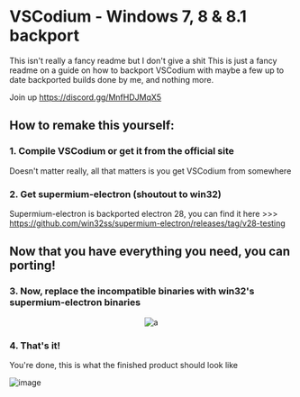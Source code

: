 # VSCodium - Windows 7, 8 & 8.1 backport
This isn't really a fancy readme but I don't give a shit
This is just a fancy readme on a guide on how to backport VSCodium with maybe a few up to date backported builds done by me, and nothing more.

Join up https://discord.gg/MnfHDJMqX5

## How to remake this yourself:

### 1. Compile VSCodium or get it from the official site
Doesn't matter really, all that matters is you get VSCodium from somewhere

### 2. Get supermium-electron (shoutout to win32)
Supermium-electron is backported electron 28, you can find it here >>> https://github.com/win32ss/supermium-electron/releases/tag/v28-testing

## Now that you have everything you need, you can porting!

### 3. Now, replace the incompatible binaries with win32's supermium-electron binaries


<p align="center">
  <img alt="a" src="https://github.com/AiekDev/vscode-win7/assets/145149166/52a239ec-205e-4b0a-9f89-98124d2b39eb">
</p>

### 4. That's it!

You're done, this is what the finished product should look like

![image](https://github.com/AiekDev/vscodium-win7/assets/145149166/205ffbb0-6732-4f8d-8c0a-8bb0538f0a7d)
